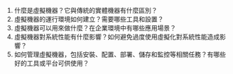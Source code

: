 

1. 什麼是虛擬機器？它與傳統的實體機器有什麼區別？
2. 虛擬機器的運行環境如何建立？需要哪些工具和設置？
3. 虛擬機器可以用來做什麼？在企業環境中有哪些應用場景？
4. 虛擬機器對系統性能有什麼影響？如何避免過度使用虛擬化對系統性能造成影響？
5. 如何管理虛擬機器，包括安裝、配置、部署、儲存和監控等相關任務？有哪些好的工具或平台可供使用？